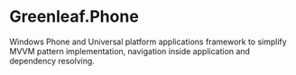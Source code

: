 # Greenleaf.Phone
Windows Phone and Universal platform applications framework to simplify MVVM pattern implementation, navigation inside application and dependency resolving.
